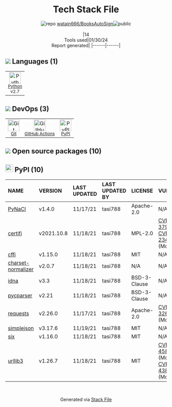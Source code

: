 <!--
&lt;--- Readme.md Snippet without images Start ---&gt;
## Tech Stack
watain666/BooksAutoSign is built on the following main stack:

- [Python](https://www.python.org) – Languages
- [GitHub Actions](https://github.com/features/actions) – Continuous Integration

Full tech stack [here](/techstack.md)

&lt;--- Readme.md Snippet without images End ---&gt;

&lt;--- Readme.md Snippet with images Start ---&gt;
## Tech Stack
watain666/BooksAutoSign is built on the following main stack:

- <img width='25' height='25' src='https://img.stackshare.io/service/993/pUBY5pVj.png' alt='Python'/> [Python](https://www.python.org) – Languages
- <img width='25' height='25' src='https://img.stackshare.io/service/11563/actions.png' alt='GitHub Actions'/> [GitHub Actions](https://github.com/features/actions) – Continuous Integration

Full tech stack [here](/techstack.md)

&lt;--- Readme.md Snippet with images End ---&gt;
-->
<div align="center">

# Tech Stack File
![](https://img.stackshare.io/repo.svg "repo") [watain666/BooksAutoSign](https://github.com/watain666/BooksAutoSign)![](https://img.stackshare.io/public_badge.svg "public")
<br/><br/>
|14<br/>Tools used|01/30/24 <br/>Report generated|
|------|------|
</div>

## <img src='https://img.stackshare.io/languages.svg'/> Languages (1)
<table><tr>
  <td align='center'>
  <img width='36' height='36' src='https://img.stackshare.io/service/993/pUBY5pVj.png' alt='Python'>
  <br>
  <sub><a href="https://www.python.org">Python</a></sub>
  <br>
  <sub>v2.7</sub>
</td>

</tr>
</table>

## <img src='https://img.stackshare.io/devops.svg'/> DevOps (3)
<table><tr>
  <td align='center'>
  <img width='36' height='36' src='https://img.stackshare.io/service/1046/git.png' alt='Git'>
  <br>
  <sub><a href="http://git-scm.com/">Git</a></sub>
  <br>
  <sub></sub>
</td>

<td align='center'>
  <img width='36' height='36' src='https://img.stackshare.io/service/11563/actions.png' alt='GitHub Actions'>
  <br>
  <sub><a href="https://github.com/features/actions">GitHub Actions</a></sub>
  <br>
  <sub></sub>
</td>

<td align='center'>
  <img width='36' height='36' src='https://img.stackshare.io/service/12572/-RIWgodF_400x400.jpg' alt='PyPI'>
  <br>
  <sub><a href="https://pypi.org/">PyPI</a></sub>
  <br>
  <sub></sub>
</td>

</tr>
</table>


## <img src='https://img.stackshare.io/group.svg' /> Open source packages (10)</h2>

## <img width='24' height='24' src='https://img.stackshare.io/service/12572/-RIWgodF_400x400.jpg'/> PyPI (10)

|NAME|VERSION|LAST UPDATED|LAST UPDATED BY|LICENSE|VULNERABILITIES|
|:------|:------|:------|:------|:------|:------|
|[PyNaCl](https://pypi.org/project/PyNaCl)|v1.4.0|11/17/21|tasi788 |Apache-2.0|N/A|
|[certifi](https://pypi.org/project/certifi)|v2021.10.8|11/18/21|tasi788 |MPL-2.0|[CVE-2023-37920](https://github.com/advisories/GHSA-xqr8-7jwr-rhp7) (High)<br/>[CVE-2022-23491](https://github.com/advisories/GHSA-43fp-rhv2-5gv8) (Moderate)|
|[cffi](https://pypi.org/project/cffi)|v1.15.0|11/18/21|tasi788 |MIT|N/A|
|[charset-normalizer](https://pypi.org/project/charset-normalizer)|v2.0.7|11/18/21|tasi788 |N/A|N/A|
|[idna](https://pypi.org/project/idna)|v3.3|11/18/21|tasi788 |BSD-3-Clause|N/A|
|[pycparser](https://pypi.org/project/pycparser)|v2.21|11/18/21|tasi788 |BSD-3-Clause|N/A|
|[requests](https://pypi.org/project/requests)|v2.26.0|11/17/21|tasi788 |Apache-2.0|[CVE-2023-32681](https://github.com/advisories/GHSA-j8r2-6x86-q33q) (Moderate)|
|[simplejson](https://pypi.org/project/simplejson)|v3.17.6|11/19/21|tasi788 |MIT|N/A|
|[six](https://pypi.org/project/six)|v1.16.0|11/18/21|tasi788 |MIT|N/A|
|[urllib3](https://pypi.org/project/urllib3)|v1.26.7|11/18/21|tasi788 |MIT|[CVE-2023-45803](https://github.com/advisories/GHSA-g4mx-q9vg-27p4) (Moderate)<br/>[CVE-2023-43804](https://github.com/advisories/GHSA-v845-jxx5-vc9f) (Moderate)|

<br/>
<div align='center'>

Generated via [Stack File](https://github.com/marketplace/stack-file)
